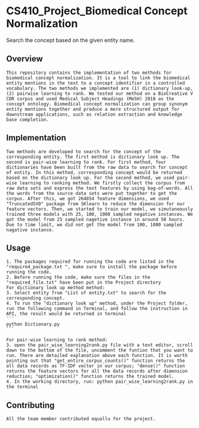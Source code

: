 # CS410_Project_Biomedical Concept Normalization


Search the concept based on the given entity name.

## Overview
	This repository contains the implementation of two methods for biomedical concept normalization. It is a tool to link the biomedical entity mentions in the text to a concept identifier in a controlled vocabulary. The two methods we implemented are (1) dictionary look-up, (2) pairwise learning to rank. We tested our method on a BioCreative V CDR corpus and used Medical Subject Headings (MeSH) 2018 as the concept ontology. Biomedical concept normalization can group synonym entity mentions together and produce a more structured output for downstream applications, such as relation extraction and knowledge base completion.



## Implementation
	Two methods are developed to search for the concept of the corresponding entity. The first method is dictionary look up. The second is pair-wise learning to rank. For first method, four dictionaries have been built from the raw data to search for concept of entity. In this method, corresponding concept would be returned based on the dictionary look up. For the second method, we used pair-wise learning to ranking method. We firstly collect the corpus from raw data sets and express the text features by using bag-of-words. All the words from the source data sets were put together to get the corpus. After this, we got 264854 feature dimensions, we used "TruncatedSVD" package from SKlearn to reduce the dimension for our feature vectors. Then, we started to train our model, we simutaneously trained three models with 25, 100, 1000 sampled negative instances. We got the model from 25 sampled nagetive instance in around 50 hours. Due to time limit, we did not get the model from 100, 1000 sampled nagative instance. 
## Usage

	1. The packages required for running the code are listed in the "required_package.txt ", make sure to install the package before running the code. 
	2. Before running the code, make sure the files in the "required_file.txt" have been put in the Project directory
	For dictionary look up method method:
	3. Select entity from "List of entity.txt" to search for the corresponding concept.
	4. To run the "dictionary look up" method, under the Project folder, run the following command in Terminal, and follow the instruction in API, the result would be returned in terminal
	```
	python Dictionary.py
	```

	For pair-wise learning to rank method:
	3. open the pair_wise_learning2rank.py file with a text editor, scroll down to the bottom of the file, uncomment the funtion that you want to run. There are detailed explanation above each function. It is worth pointing out that "get_entire_corpus_counts()" function returns the all data records as TF-IDF vector in our corpus; "dense()" function returns the feature vectors for all the data records after dimension reduction; "optimization()" function returns the trained model.
	4. In the working directory, run: python pair_wise_learning2rank.py in the terminal


## Contributing
	All the team member contributed equallu for the project.


